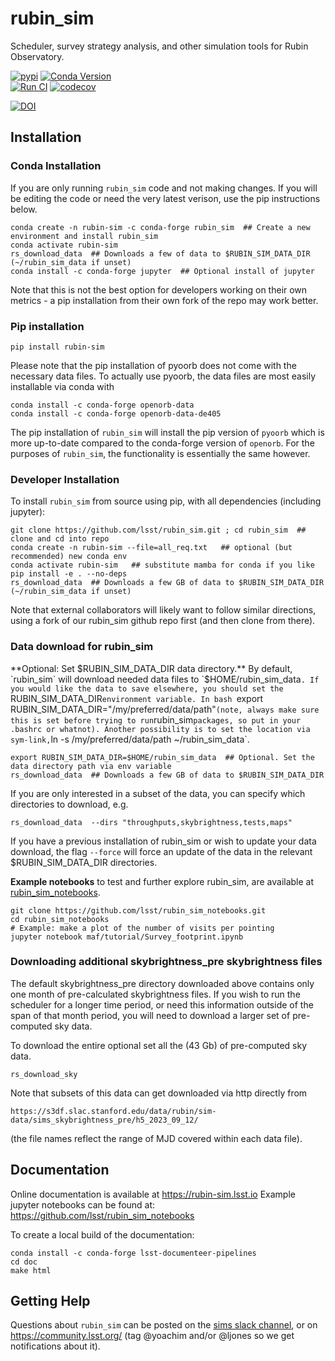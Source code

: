 # rubin_sim
Scheduler, survey strategy analysis, and other simulation tools for Rubin Observatory.


[![pypi](https://img.shields.io/pypi/v/rubin-sim.svg)](https://pypi.org/project/rubin-sim/)
 [![Conda Version](https://img.shields.io/conda/vn/conda-forge/rubin-sim.svg)](https://anaconda.org/conda-forge/rubin-sim) <br>
[![Run CI](https://github.com/lsst/rubin_sim/actions/workflows/test_and_build.yaml/badge.svg)](https://github.com/lsst/rubin_sim/actions/workflows/test_and_build.yaml)
[![codecov](https://codecov.io/gh/lsst/rubin_sim/branch/main/graph/badge.svg?token=2BUBL8R9RH)](https://codecov.io/gh/lsst/rubin_sim)


[![DOI](https://zenodo.org/badge/365031715.svg)](https://zenodo.org/badge/latestdoi/365031715)


## Installation

### Conda Installation ###

If you are only running `rubin_sim` code and not making changes. If you will be editing the code or need the very latest verison, use the pip instructions below.
```
conda create -n rubin-sim -c conda-forge rubin_sim  ## Create a new environment and install rubin_sim
conda activate rubin-sim
rs_download_data  ## Downloads a few of data to $RUBIN_SIM_DATA_DIR (~/rubin_sim_data if unset)
conda install -c conda-forge jupyter  ## Optional install of jupyter
```
Note that this is not the best option for developers working on their own metrics - a pip installation from their own fork of the repo may work better.

### Pip installation ###

```
pip install rubin-sim
```

Please note that the pip installation of pyoorb does not come with the necessary data files. 
To actually use pyoorb, the data files are most easily installable via conda with
 ```
 conda install -c conda-forge openorb-data
 conda install -c conda-forge openorb-data-de405
 ```
The pip installation of `rubin_sim` will install the pip version of `pyoorb` which is
more up-to-date compared to the conda-forge version of `openorb`. For the purposes of 
`rubin_sim`, the functionality is essentially the same however.


### Developer Installation ###

To install `rubin_sim` from source using pip, with all dependencies (including jupyter):
```
git clone https://github.com/lsst/rubin_sim.git ; cd rubin_sim  ## clone and cd into repo
conda create -n rubin-sim --file=all_req.txt   ## optional (but recommended) new conda env
conda activate rubin-sim   ## substitute mamba for conda if you like
pip install -e . --no-deps
rs_download_data  ## Downloads a few GB of data to $RUBIN_SIM_DATA_DIR (~/rubin_sim_data if unset)
```
Note that external collaborators will likely want to follow similar directions, using a fork of our rubin_sim github repo first (and then clone from there).

### Data download for rubin_sim ###

**Optional: Set $RUBIN_SIM_DATA_DIR data directory.** By default, `rubin_sim` will download needed data files to `$HOME/rubin_sim_data`. If you would like the data to save elsewhere, you should set the `RUBIN_SIM_DATA_DIR` environment variable. In bash  `export RUBIN_SIM_DATA_DIR="/my/preferred/data/path"` (note, always make sure this is set before trying to run `rubin_sim` packages, so put in your .bashrc or whatnot). Another possibility is to set the location via sym-link, `ln -s /my/preferred/data/path ~/rubin_sim_data`.

```
export RUBIN_SIM_DATA_DIR=$HOME/rubin_sim_data  ## Optional. Set the data directory path via env variable
rs_download_data  ## Downloads a few GB of data to $RUBIN_SIM_DATA_DIR
```
If you are only interested in a subset of the data, you can specify which directories to download, e.g.
```
rs_download_data  --dirs "throughputs,skybrightness,tests,maps"
```

If you have a previous installation of rubin_sim or wish to update your data download, the flag `--force` will force an update of the data in the relevant $RUBIN_SIM_DATA_DIR directories. 


**Example notebooks** to test and further explore rubin_sim, are available at [rubin_sim_notebooks](https://github.com/lsst/rubin_sim_notebooks). 
```
git clone https://github.com/lsst/rubin_sim_notebooks.git
cd rubin_sim_notebooks
# Example: make a plot of the number of visits per pointing
jupyter notebook maf/tutorial/Survey_footprint.ipynb  
```


### Downloading additional skybrightness_pre skybrightness files ###

The default skybrightness_pre directory downloaded above contains only one month of pre-calculated skybrightness files.
If you wish to run the scheduler for a longer time period, or need this information outside of the span of that month period,
you will need to download a larger set of pre-computed sky data.

To download the entire optional set all the (43 Gb) of pre-computed sky data. 
```
rs_download_sky
```
Note that subsets of this data can get downloaded via http directly from
```
https://s3df.slac.stanford.edu/data/rubin/sim-data/sims_skybrightness_pre/h5_2023_09_12/
```
(the file names reflect the range of MJD covered within each data file).


## Documentation

Online documentation is available at https://rubin-sim.lsst.io
Example jupyter notebooks can be found at:  https://github.com/lsst/rubin_sim_notebooks

To create a local build of the documentation:
```
conda install -c conda-forge lsst-documenteer-pipelines
cd doc
make html
```

## Getting Help ##

Questions about `rubin_sim` can be posted on the [sims slack channel](https://lsstc.slack.com/archives/C2LQ5JW9W), or on https://community.lsst.org/ (tag @yoachim and/or @ljones so we get notifications about it).
